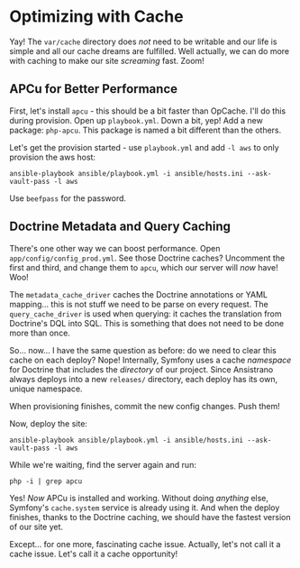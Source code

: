 # Optimizing with Cache

Yay! The `var/cache` directory does *not* need to be writable and our life is simple
and all our cache dreams are fulfilled. Well actually, we can do more with caching to
make our site *screaming* fast. Zoom!

## APCu for Better Performance

First, let's install `apcu` - this should be a bit faster than OpCache. I'll do
this during provision. Open up `playbook.yml`. Down a bit, yep! Add a new package:
`php-apcu`. This package is named a bit different than the others.

Let's get the provision started - use `playbook.yml` and add `-l aws` to only provision
the aws host:

```terminal-silent
ansible-playbook ansible/playbook.yml -i ansible/hosts.ini --ask-vault-pass -l aws
```

Use `beefpass` for the password.

## Doctrine Metadata and Query Caching

There's one other way we can boost performance. Open `app/config/config_prod.yml`.
See those Doctrine caches? Uncomment the first and third, and change them to `apcu`,
which our server will *now* have! Woo!

The `metadata_cache_driver` caches the Doctrine annotations or YAML mapping... this
is not stuff we need to be parse on every request. The `query_cache_driver` is used
when querying: it caches the translation from Doctrine's DQL into SQL. This is
something that does not need to be done more than once.

So... now... I have the same question as before: do we need to clear this cache
on each deploy? Nope! Internally, Symfony uses a cache *namespace* for Doctrine
that includes the *directory* of our project. Since Ansistrano always deploys into
a new `releases/` directory, each deploy has its own, unique namespace.

When provisioning finishes, commit the new config changes. Push them!

Now, deploy the site:

```terminal-silent
ansible-playbook ansible/playbook.yml -i ansible/hosts.ini --ask-vault-pass -l aws
```

While we're waiting, find the server again and run:

```terminal
php -i | grep apcu
```

Yes! *Now* APCu is installed and working. Without doing *anything* else, Symfony's
`cache.system` service is already using it. And when the deploy finishes, thanks
to the Doctrine caching, we should have the fastest version of our site yet.

Except... for one more, fascinating cache issue. Actually, let's not call it a cache
issue. Let's call it a cache opportunity!
